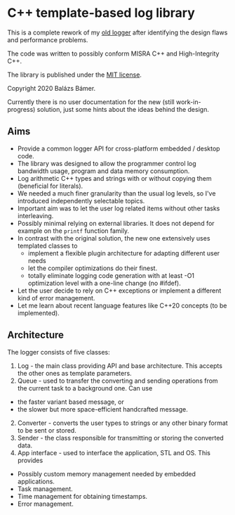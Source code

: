 # C++ template-based log library

This is a complete rework of my [old logger](https://github.com/balazs-bamer/cpp-logger/tree/master/) after identifying the design flaws and performance problems.

The code was written to possibly conform MISRA C++ and High-Integrity C++.

The library is published under the [MIT license](https://opensource.org/licenses/MIT).

Copyright 2020 Balázs Bámer.

Currently there is no user documentation for the new (still work-in-progress) solution, just some hints about the ideas behind the design.

## Aims

- Provide a common logger API for cross-platform embedded / desktop code.
- The library was designed to allow the programmer control log bandwidth usage, program and data memory consumption.
- Log arithmetic C++ types and strings with or without copying them (beneficial for literals).
- We needed a much finer granularity than the usual log levels, so I've introduced independently selectable topics.
- Important aim was to let the user log related items without other tasks interleaving.
- Possibly minimal relying on external libraries. It does not depend for example on the `printf` function family.
- In contrast with the original solution, the new one extensively uses templated classes to
  - implement a flexible plugin architecture for adapting different user needs
  - let the compiler optimizations do their finest.
  - totally eliminate logging code generation with at least -O1 optimization level with a one-line change (no #ifdef).
- Let the user decide to rely on C++ exceptions or implement a different kind of error management.
- Let me learn about recent language features like C++20 concepts (to be implemented).

## Architecture

The logger consists of five classes:
1. Log - the main class providing API and base architecture. This accepts the other ones as template parameters.
2. Queue - used to transfer the converting and sending operations from the current task to a background one. Can use
  - the faster variant based message, or
  - the slower but more space-efficient handcrafted message.
2. Converter - converts the user types to strings or any other binary format to be sent or stored.
3. Sender - the class responsible for transmitting or storing the converted data.
4. App interface - used to interface the application, STL and OS. This provides
  - Possibly custom memory management needed by embedded applications.
  - Task management.
  - Time management for obtaining timestamps.
  - Error management.


